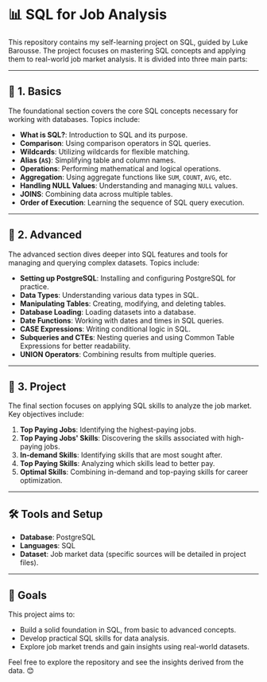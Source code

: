 # 📊 SQL for Job Analysis

This repository contains my self-learning project on SQL, guided by Luke Barousse. The project focuses on mastering SQL concepts and applying them to real-world job market analysis. It is divided into three main parts:

---

## 📘 1. Basics

The foundational section covers the core SQL concepts necessary for working with databases. Topics include:

- **What is SQL?**: Introduction to SQL and its purpose.
- **Comparison**: Using comparison operators in SQL queries.
- **Wildcards**: Utilizing wildcards for flexible matching.
- **Alias (`AS`)**: Simplifying table and column names.
- **Operations**: Performing mathematical and logical operations.
- **Aggregation**: Using aggregate functions like `SUM`, `COUNT`, `AVG`, etc.
- **Handling NULL Values**: Understanding and managing `NULL` values.
- **JOINS**: Combining data across multiple tables.
- **Order of Execution**: Learning the sequence of SQL query execution.

---

## 📗 2. Advanced

The advanced section dives deeper into SQL features and tools for managing and querying complex datasets. Topics include:

- **Setting up PostgreSQL**: Installing and configuring PostgreSQL for practice.
- **Data Types**: Understanding various data types in SQL.
- **Manipulating Tables**: Creating, modifying, and deleting tables.
- **Database Loading**: Loading datasets into a database.
- **Date Functions**: Working with dates and times in SQL queries.
- **CASE Expressions**: Writing conditional logic in SQL.
- **Subqueries and CTEs**: Nesting queries and using Common Table Expressions for better readability.
- **UNION Operators**: Combining results from multiple queries.

---

## 📂 3. Project

The final section focuses on applying SQL skills to analyze the job market. Key objectives include:

1. **Top Paying Jobs**: Identifying the highest-paying jobs.
2. **Top Paying Jobs' Skills**: Discovering the skills associated with high-paying jobs.
3. **In-demand Skills**: Identifying skills that are most sought after.
4. **Top Paying Skills**: Analyzing which skills lead to better pay.
5. **Optimal Skills**: Combining in-demand and top-paying skills for career optimization.

---

## 🛠 Tools and Setup

- **Database**: PostgreSQL
- **Languages**: SQL
- **Dataset**: Job market data (specific sources will be detailed in project files).

---

## 🚀 Goals

This project aims to:
- Build a solid foundation in SQL, from basic to advanced concepts.
- Develop practical SQL skills for data analysis.
- Explore job market trends and gain insights using real-world datasets.

Feel free to explore the repository and see the insights derived from the data. 😊
